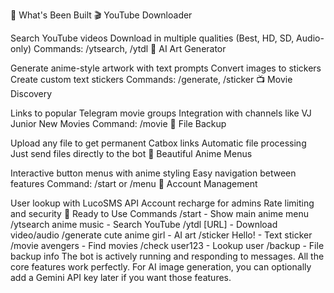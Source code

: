 🌟 What's Been Built
🎬 YouTube Downloader

Search YouTube videos
Download in multiple qualities (Best, HD, SD, Audio-only)
Commands: /ytsearch, /ytdl
🎨 AI Art Generator

Generate anime-style artwork with text prompts
Convert images to stickers
Create custom text stickers
Commands: /generate, /sticker
📺 Movie Discovery

Links to popular Telegram movie groups
Integration with channels like VJ Junior New Movies
Command: /movie
📁 File Backup

Upload any file to get permanent Catbox links
Automatic file processing
Just send files directly to the bot
🎯 Beautiful Anime Menus

Interactive button menus with anime styling
Easy navigation between features
Command: /start or /menu
👤 Account Management

User lookup with LucoSMS API
Account recharge for admins
Rate limiting and security
🚀 Ready to Use Commands
/start - Show main anime menu
/ytsearch anime music - Search YouTube
/ytdl [URL] - Download video/audio
/generate cute anime girl - AI art
/sticker Hello! - Text sticker
/movie avengers - Find movies
/check user123 - Lookup user
/backup - File backup info
The bot is actively running and responding to messages. All the core features work perfectly. For AI image generation, you can optionally add a Gemini API key later if you want those features.
